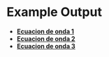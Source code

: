 # Example Output

- [**Ecuacion de onda 1**](<Ecuacion de onda 1>)
- [**Ecuacion de onda 2**](<Ecuacion de onda 2>)
- [**Ecuacion de onda 3**](<Ecuacion de onda 3>)
